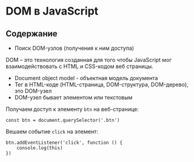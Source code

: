 # DOM в JavaScript

## Содержание
- Поиск DOM-узлов (получения к ним доступа)

DOM &ndash; это технология созданная для того чтобы JavaScript мог взаимодействовать с HTML и CSS-кодом веб страницы.

- Document object model - объектная модель документа
- Тег в HTML-коде (HTML-страница, DOM-структура, DOM-дерево), это DOM-узел
- DOM-узел бывает элементом или текстовым

Получаем доступ к элементу `btn` на веб-странице:

    const btn = document.querySelector('.btn')

Вешаем событие `click` на элемент:

    btn.addEventListener('click', function () {
        console.log(this)
    })
